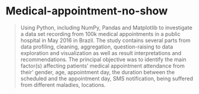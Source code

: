 # Medical-appointment-no-show

> Using Python, including NumPy, Pandas and Matplotlib to investigate a data set recording from 100k medical appointments in a public hospital in May 2016 in Brazil. 
> The study contains several parts from data profiling, cleaning, aggregation, question-raising to data exploration and visualization as well as result interpretations and recommendations.
> The principal objective was to identify the main factor(s) affecting patients’ medical appointment attendance from their’ gender, age, appointment day, the duration between the scheduled and the appointment day, SMS notification, being suffered from different maladies, locations.
